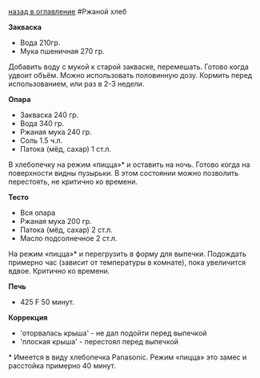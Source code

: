 
[назад в оглавление](../content.md)
#Ржаной хлеб

**Закваска**
- Вода 210гр.
- Мука пшеничная 270 гр.

Добавить воду с мукой к старой закваске, перемешать. Готово когда удвоит объём. 
Можно использовать половинную дозу. Кормить перед использованием, 
или раз в 2-3 недели.

**Опара**
- Закваска 240 гр.
- Вода 340 гр.
- Ржаная мука 240 гр.
- Соль 1.5 ч.л.
- Патока (мёд, сахар) 1 ст.л.

В хлебопечку на режим «пицца»* и оставить на ночь. Готово когда на поверхности
видны пузырьки. В этом состоянии можно позволить перестоять, не критично ко времени.

**Тесто**
- Вся опара
- Ржаная мука 200 гр.
- Патока (мёд, сахар) 2 ст.л.
- Масло подсолнечное 2 ст.л.

На режим «пицца»* и перегрузить в форму для выпечки. Подождать примерно час 
(зависит от температуры в комнате), пока увеличится вдвое. Критично ко времени.

**Печь**
- 425 F 50 минут.

**Коррекция**
- 'оторвалась крыша' - не дал подойти перед выпечкой
- 'плоская крыша' - перестоял перед выпечкой
  
\* Имеется в виду хлебопечка Panasonic. Режим «пицца» это замес и расстойка 
примерно 40 минут.